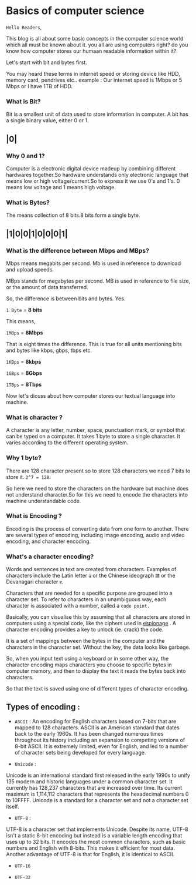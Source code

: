 # Basics of computer science 

`Hello Readers`,

This blog is all about some basic concepts in the computer science world which all must be known about it.
you all are using computers right? do you know how computer stores our humaan readable information within it?

Let's start with bit and bytes first.

You may heard these terms in internet speed or storing device like HDD, memory card, pendrives etc..
example : Our internet speed is 1Mbps or 5 Mbps or I have 1TB of HDD.

### What is Bit? 
Bit is a smallest unit of data used to store information in computer. A bit has a single binary value, either 0 or 1.

|0|
---


### Why 0 and 1?


Computer is a electronic digital device madeup by combining different hardwares together.So hardware understands only electronic language that means low or high voltage/current.So to express it we use 0's and 1's.
0 means low voltage and 1 means high voltage.


### What is Bytes? 

The means collection of 8 bits.8 bits form a single byte.

|1|0|0|1|0|0|0|1|
-----------------


### What is the difference between Mbps and MBps?

Mbps means megabits per second. Mb is used in reference to download and upload speeds.

MBps stands for megabytes per second. MB is used in reference to file size, or the amount of data transferred.

So, the difference is between bits and bytes. Yes. 

`1 Byte` = **8 bits** 

This means, 

`1MBps` = **8Mbps** 

That is eight times the difference. This is true for all units mentioning bits and bytes like kbps, gbps, tbps etc.

`1KBps` = **8kbps**

`1GBps` = **8Gbps**

`1TBps` = **8Tbps** 


Now let's dicuss about how computer stores our textual language into machine.

### What is character ?

A character is any letter, number, space, punctuation mark, or symbol that can be typed on a computer.
It takes 1 byte to store a single character. It varies according to the different operating system.


### Why 1 byte?
There are 128 character present so to store 128 characters we need 7 bits to store it. `2^7 = 128`.

So here we need to store the characters on the hardware but machine does not understand character.So for this
we need to encode the characters into machine understandable code.


### What is Encoding ?

Encoding is the process of converting data from one form to another. 
There are several types of encoding, including image encoding, audio and video encoding, and character encoding.


### What's a character encoding?

Words and sentences in text are created from characters. 
Examples of characters include the Latin letter `á` or the Chinese ideograph `請` or the Devanagari character `ह`.


Characters that are needed for a specific purpose are grouped into a character set.
To refer to characters in an unambiguous way, each character is associated with a number, called a `code point.`


Basically, you can visualise this by assuming that all characters are stored in computers using a special code, 
like the ciphers used in [espionage](https://en.wikipedia.org/wiki/Espionage) . A character encoding provides a key to unlock (ie. crack) the code.


It is a set of mappings between the bytes in the computer and the characters in the character set. 
Without the key, the data looks like garbage.


So, when you input text using a keyboard or in some other way, 
the character encoding maps characters you choose to specific bytes in computer memory, 
and then to display the text it reads the bytes back into characters.


So that the text is saved using one of different types of character encoding.

## Types of encoding : 

+ `ASCII` :
An encoding for English characters based on 7-bits that are mapped to 128 characters. 
ASCII is an American standard that dates back to the early 1960s. 
It has been changed numerous times throughout its history including an expansion to competing versions of 8-bit ASCII. 
It is extremely limited, even for English, and led to a number of character sets being developed for every language.


+ `Unicode` :

Unicode is an international standard first released in the early 1990s to unify 135 modern and historic languages 
under a common character set. It currently has 128,237 characters that are increased over time. 
Its current maximum is 1,114,112 characters that represents the hexadecimal numbers 0 to 10FFFF. 
Unicode is a standard for a character set and not a character set itself.

+ `UTF-8` :

UTF-8 is a character set that implements Unicode. Despite its name, UTF-8 isn't a static 8-bit encoding but instead is a variable length encoding that uses up to 32 bits. It encodes the most common characters, such as basic numbers and English with 8-bits. This makes it efficient for most data. Another advantage of UTF-8 is that for English, it is identical to ASCII.

+ `UTF-16` 

+ `UTF-32` 














